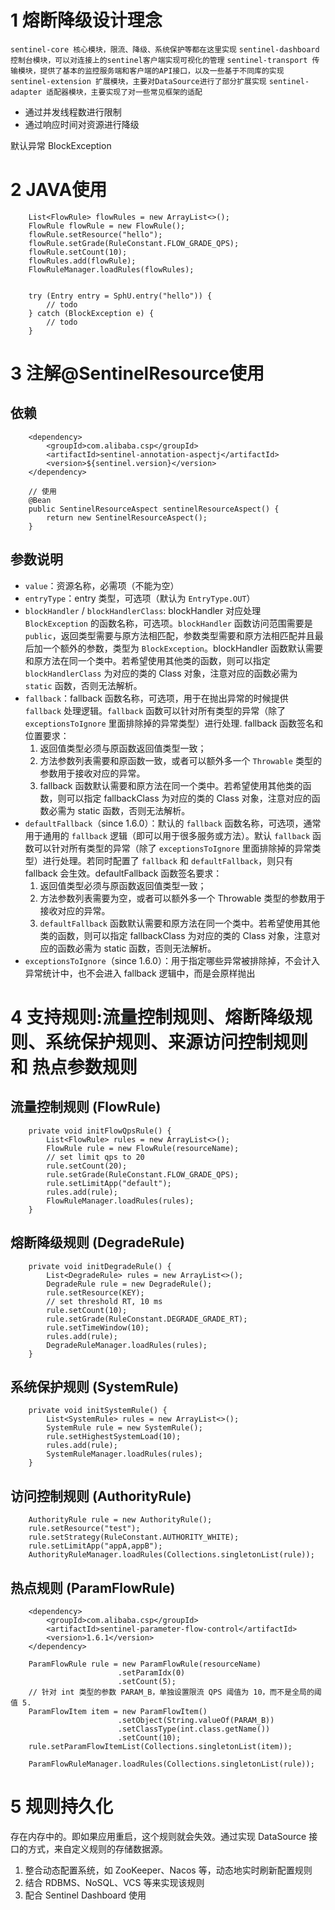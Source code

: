 # 1 熔断降级设计理念

`sentinel-core 核心模块，限流、降级、系统保护等都在这里实现`
`sentinel-dashboard 控制台模块，可以对连接上的sentinel客户端实现可视化的管理`
`sentinel-transport 传输模块，提供了基本的监控服务端和客户端的API接口，以及一些基于不同库的实现`
`sentinel-extension 扩展模块，主要对DataSource进行了部分扩展实现`
`sentinel-adapter 适配器模块，主要实现了对一些常见框架的适配`

+ 通过并发线程数进行限制
+ 通过响应时间对资源进行降级

默认异常  BlockException

# 2 JAVA使用

```
    List<FlowRule> flowRules = new ArrayList<>();
    FlowRule flowRule = new FlowRule();
    flowRule.setResource("hello");
    flowRule.setGrade(RuleConstant.FLOW_GRADE_QPS);
    flowRule.setCount(10);
    flowRules.add(flowRule);
    FlowRuleManager.loadRules(flowRules);


    try (Entry entry = SphU.entry("hello")) {
        // todo
    } catch (BlockException e) {
        // todo
    }

```

# 3 注解@SentinelResource使用

## 依赖

```
    <dependency>
        <groupId>com.alibaba.csp</groupId>
        <artifactId>sentinel-annotation-aspectj</artifactId>
        <version>${sentinel.version}</version>
    </dependency>

    // 使用
    @Bean
    public SentinelResourceAspect sentinelResourceAspect() {
        return new SentinelResourceAspect();
    }
```

## 参数说明

+ `value`：资源名称，必需项（不能为空）
+ `entryType`：entry 类型，可选项（默认为 `EntryType.OUT`）
+ `blockHandler` / `blockHandlerClass`: blockHandler 对应处理 `BlockException` 的函数名称，可选项。`blockHandler` 函数访问范围需要是 `public`，返回类型需要与原方法相匹配，参数类型需要和原方法相匹配并且最后加一个额外的参数，类型为 `BlockException`。blockHandler 函数默认需要和原方法在同一个类中。若希望使用其他类的函数，则可以指定 `blockHandlerClass` 为对应的类的 Class 对象，注意对应的函数必需为 `static` 函数，否则无法解析。
+ `fallback`：fallback 函数名称，可选项，用于在抛出异常的时候提供 `fallback` 处理逻辑。`fallback` 函数可以针对所有类型的异常（除了 `exceptionsToIgnore` 里面排除掉的异常类型）进行处理. fallback 函数签名和位置要求：
    1. 返回值类型必须与原函数返回值类型一致；
    2. 方法参数列表需要和原函数一致，或者可以额外多一个 `Throwable` 类型的参数用于接收对应的异常。
    3. fallback 函数默认需要和原方法在同一个类中。若希望使用其他类的函数，则可以指定 fallbackClass 为对应的类的 Class 对象，注意对应的函数必需为 static 函数，否则无法解析。
+ `defaultFallback`（since 1.6.0）：默认的 `fallback` 函数名称，可选项，通常用于通用的 `fallback` 逻辑（即可以用于很多服务或方法）。默认 `fallback` 函数可以针对所有类型的异常（除了 `exceptionsToIgnore` 里面排除掉的异常类型）进行处理。若同时配置了 `fallback` 和 `defaultFallback`，则只有 fallback 会生效。defaultFallback 函数签名要求：
    1. 返回值类型必须与原函数返回值类型一致；
    2. 方法参数列表需要为空，或者可以额外多一个 Throwable 类型的参数用于接收对应的异常。
    3. `defaultFallback` 函数默认需要和原方法在同一个类中。若希望使用其他类的函数，则可以指定 fallbackClass 为对应的类的 Class 对象，注意对应的函数必需为 static 函数，否则无法解析。
+ `exceptionsToIgnore`（since 1.6.0）：用于指定哪些异常被排除掉，不会计入异常统计中，也不会进入 fallback 逻辑中，而是会原样抛出


# 4 支持规则:流量控制规则、熔断降级规则、系统保护规则、来源访问控制规则 和 热点参数规则

## 流量控制规则 (FlowRule)
```
    private void initFlowQpsRule() {
        List<FlowRule> rules = new ArrayList<>();
        FlowRule rule = new FlowRule(resourceName);
        // set limit qps to 20
        rule.setCount(20);
        rule.setGrade(RuleConstant.FLOW_GRADE_QPS);
        rule.setLimitApp("default");
        rules.add(rule);
        FlowRuleManager.loadRules(rules);
    }
```

## 熔断降级规则 (DegradeRule)
```
    private void initDegradeRule() {
        List<DegradeRule> rules = new ArrayList<>();
        DegradeRule rule = new DegradeRule();
        rule.setResource(KEY);
        // set threshold RT, 10 ms
        rule.setCount(10);
        rule.setGrade(RuleConstant.DEGRADE_GRADE_RT);
        rule.setTimeWindow(10);
        rules.add(rule);
        DegradeRuleManager.loadRules(rules);
    }
```

## 系统保护规则 (SystemRule)
```
    private void initSystemRule() {
        List<SystemRule> rules = new ArrayList<>();
        SystemRule rule = new SystemRule();
        rule.setHighestSystemLoad(10);
        rules.add(rule);
        SystemRuleManager.loadRules(rules);
    }
```

## 访问控制规则 (AuthorityRule)
```
    AuthorityRule rule = new AuthorityRule();
    rule.setResource("test");
    rule.setStrategy(RuleConstant.AUTHORITY_WHITE);
    rule.setLimitApp("appA,appB");
    AuthorityRuleManager.loadRules(Collections.singletonList(rule));
```

## 热点规则 (ParamFlowRule)
```
    <dependency>
        <groupId>com.alibaba.csp</groupId>
        <artifactId>sentinel-parameter-flow-control</artifactId>
        <version>1.6.1</version>
    </dependency>

    ParamFlowRule rule = new ParamFlowRule(resourceName)
                        .setParamIdx(0)
                        .setCount(5);
    // 针对 int 类型的参数 PARAM_B，单独设置限流 QPS 阈值为 10，而不是全局的阈值 5.
    ParamFlowItem item = new ParamFlowItem()
                        .setObject(String.valueOf(PARAM_B))
                        .setClassType(int.class.getName())
                        .setCount(10);
    rule.setParamFlowItemList(Collections.singletonList(item));

    ParamFlowRuleManager.loadRules(Collections.singletonList(rule));
```

# 5 规则持久化

存在内存中的。即如果应用重启，这个规则就会失效。通过实现 DataSource 接口的方式，来自定义规则的存储数据源。
1. 整合动态配置系统，如 ZooKeeper、Nacos 等，动态地实时刷新配置规则
2. 结合 RDBMS、NoSQL、VCS 等来实现该规则
3. 配合 Sentinel Dashboard 使用